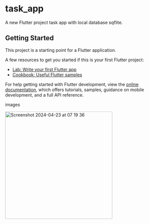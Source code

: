 # task_app

A new Flutter project task app with local database sqflite.

## Getting Started

This project is a starting point for a Flutter application.

A few resources to get you started if this is your first Flutter project:

- [Lab: Write your first Flutter app](https://docs.flutter.dev/get-started/codelab)
- [Cookbook: Useful Flutter samples](https://docs.flutter.dev/cookbook)

For help getting started with Flutter development, view the
[online documentation](https://docs.flutter.dev/), which offers tutorials,
samples, guidance on mobile development, and a full API reference.

images


<img width="345" alt="Screenshot 2024-04-23 at 07 19 36" src="https://github.com/ndridm2/task_app/assets/64353589/a2d4c3bd-0334-4161-8032-e07a8e771e26">
